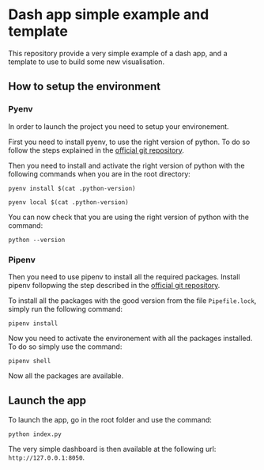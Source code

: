 # Dash app simple example and template

This repository provide a very simple example of a dash app, and a template to 
use to build some new visualisation.

## How to setup the environment
### Pyenv

In order to launch the project you need to setup your environement.

First you need to install pyenv, to use the right version of python. To do so
follow the steps explained in the
[official git repository](https://github.com/pyenv/pyenv/).

Then you need to install and activate the right version of python with the
following commands when you are in the root directory:

`pyenv install $(cat .python-version)`

`pyenv local $(cat .python-version)`

You can now check that you are using the right version of python with the command:

`python --version`

### Pipenv

Then you need to use pipenv to install all the required packages. Install pipenv
follopwing the step described in the 
[official git repository](https://github.com/pypa/pipenv).

To install all the packages with the good version from the file `Pipefile.lock`,
 simply run the following command:

`pipenv install` 

Now you need to activate the environement with all the packages installed. To do
so simply use the command:

`pipenv shell`

Now all the packages are available.

## Launch the app

To launch the app, go in the root folder and use the command:

`python index.py`

The very simple dashboard is then available at the following url:
`http://127.0.0.1:8050`.
